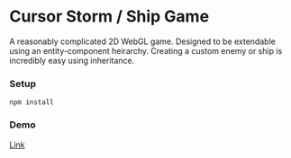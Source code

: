 # Cursor Storm / Ship Game
A reasonably complicated 2D WebGL game.
Designed to be extendable using an entity-component heirarchy.
Creating a custom enemy or ship is incredibly easy using inheritance.

### Setup
`npm install`

### Demo
[Link](https://khalidaleem.com/projects/WebGL-Cursor-Storm/dist/)
